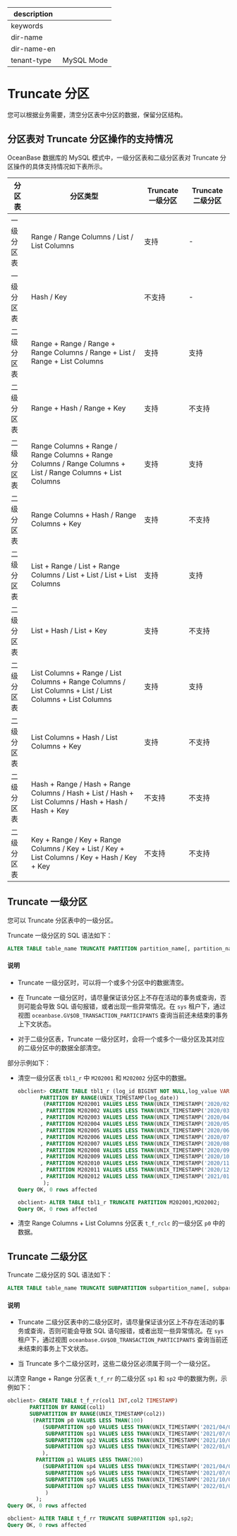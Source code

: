 |description||
|---|---|
|keywords||
|dir-name||
|dir-name-en||
|tenant-type|MySQL Mode|

# Truncate 分区

您可以根据业务需要，清空分区表中分区的数据，保留分区结构。

## 分区表对 Truncate 分区操作的支持情况

OceanBase 数据库的 MySQL 模式中，一级分区表和二级分区表对 Truncate 分区操作的具体支持情况如下表所示。

|  分区表 |      分区类型                                                                                               | Truncate 一级分区 | Truncate 二级分区 |
|-------|-------------------------------------------------------------------------------------------------------------|---------------|---------------|
| 一级分区表 | Range / Range Columns / List / List Columns                                                                 | 支持            | -             |
| 一级分区表 | Hash / Key                                                                                                  | 不支持           | -             |
| 二级分区表 | Range + Range / Range + Range Columns / Range + List / Range + List Columns                                 | 支持            | 支持            |
| 二级分区表 | Range + Hash / Range + Key                                                                                  | 支持           | 不支持           |
| 二级分区表 | Range Columns + Range / Range Columns + Range Columns / Range Columns + List / Range Columns + List Columns | 支持            | 支持            |
| 二级分区表 | Range Columns + Hash / Range Columns + Key                                                                  | 支持           | 不支持           |
| 二级分区表 | List + Range / List + Range Columns / List + List / List + List Columns                                     | 支持            | 支持            |
| 二级分区表 | List + Hash / List + Key                                                                                    | 支持           | 不支持           |
| 二级分区表 | List Columns + Range / List Columns + Range Columns / List Columns + List / List Columns + List Columns     | 支持            | 支持            |
| 二级分区表 | List Columns + Hash / List Columns + Key                                                                    | 支持            | 不支持           |
| 二级分区表 | Hash + Range / Hash + Range Columns / Hash + List / Hash + List Columns / Hash + Hash / Hash + Key          | 不支持           | 不支持           |
| 二级分区表 | Key + Range / Key + Range Columns / Key + List / Key + List Columns / Key + Hash / Key + Key                | 不支持           | 不支持           |

## Truncate 一级分区

您可以 Truncate 分区表中的一级分区。

Truncate 一级分区的 SQL 语法如下：

```sql
ALTER TABLE table_name TRUNCATE PARTITION partition_name[, partition_name ...];
```

  <main id="notice" type='explain'>
    <h4>说明</h4>
    <ul>
    <li>
    <p>Truncate 一级分区时，可以将一个或多个分区中的数据清空。</p>
    </li>
    <li>
    <p>在 Truncate 一级分区时，请尽量保证该分区上不存在活动的事务或查询，否则可能会导致 SQL 语句报错，或者出现一些异常情况。在 <code>sys</code> 租户下，通过视图 <code>oceanbase.GV$OB_TRANSACTION_PARTICIPANTS</code> 查询当前还未结束的事务上下文状态。</p>
    </li>
    <li>
    <p>对于二级分区表，Truncate 一级分区时，会将一个或多个一级分区及其对应的二级分区中的数据全部清空。</p>
    </li>
    </ul>
  </main>

部分示例如下：

* 清空一级分区表 `tbl1_r` 中 `M202001` 和 `M202002` 分区中的数据。

  ```sql
  obclient> CREATE TABLE tbl1_r (log_id BIGINT NOT NULL,log_value VARCHAR(50),log_date TIMESTAMP NOT NULL)
         PARTITION BY RANGE(UNIX_TIMESTAMP(log_date)) 
          (PARTITION M202001 VALUES LESS THAN(UNIX_TIMESTAMP('2020/02/01'))
         , PARTITION M202002 VALUES LESS THAN(UNIX_TIMESTAMP('2020/03/01'))
         , PARTITION M202003 VALUES LESS THAN(UNIX_TIMESTAMP('2020/04/01'))
         , PARTITION M202004 VALUES LESS THAN(UNIX_TIMESTAMP('2020/05/01'))
         , PARTITION M202005 VALUES LESS THAN(UNIX_TIMESTAMP('2020/06/01'))
         , PARTITION M202006 VALUES LESS THAN(UNIX_TIMESTAMP('2020/07/01'))
         , PARTITION M202007 VALUES LESS THAN(UNIX_TIMESTAMP('2020/08/01'))
         , PARTITION M202008 VALUES LESS THAN(UNIX_TIMESTAMP('2020/09/01'))
         , PARTITION M202009 VALUES LESS THAN(UNIX_TIMESTAMP('2020/10/01'))
         , PARTITION M202010 VALUES LESS THAN(UNIX_TIMESTAMP('2020/11/01'))
         , PARTITION M202011 VALUES LESS THAN(UNIX_TIMESTAMP('2020/12/01'))
         , PARTITION M202012 VALUES LESS THAN(UNIX_TIMESTAMP('2021/01/01'))
          );
  Query OK, 0 rows affected
  
  obclient> ALTER TABLE tbl1_r TRUNCATE PARTITION M202001,M202002;
  Query OK, 0 rows affected
  ```

* 清空 Range Columns + List Columns 分区表 `t_f_rclc` 的一级分区 `p0` 中的数据。

## Truncate 二级分区

Truncate 二级分区的 SQL 语法如下：

```sql
ALTER TABLE table_name TRUNCATE SUBPARTITION subpartition_name[, subpartition_name ...];
```

  <main id="notice" type='explain'>
    <h4>说明</h4>
    <ul>
    <li>
    <p>Truncate 二级分区表中的二级分区时，请尽量保证该分区上不存在活动的事务或查询，否则可能会导致 SQL 语句报错，或者出现一些异常情况。在 <code>sys</code> 租户下，通过视图 <code>oceanbase.GV$OB_TRANSACTION_PARTICIPANTS</code> 查询当前还未结束的事务上下文状态。</p>
    </li>
    <li>
    <p>当 Truncate 多个二级分区时，这些二级分区必须属于同一个一级分区。</p>
    </li>
    </ul>
  </main>

以清空 Range + Range 分区表 `t_f_rr` 的二级分区 `sp1` 和 `sp2` 中的数据为例，示例如下：

```sql
obclient> CREATE TABLE t_f_rr(col1 INT,col2 TIMESTAMP) 
       PARTITION BY RANGE(col1)
       SUBPARTITION BY RANGE(UNIX_TIMESTAMP(col2))
        (PARTITION p0 VALUES LESS THAN(100)
           (SUBPARTITION sp0 VALUES LESS THAN(UNIX_TIMESTAMP('2021/04/01')),
            SUBPARTITION sp1 VALUES LESS THAN(UNIX_TIMESTAMP('2021/07/01')),
            SUBPARTITION sp2 VALUES LESS THAN(UNIX_TIMESTAMP('2021/10/01')),
            SUBPARTITION sp3 VALUES LESS THAN(UNIX_TIMESTAMP('2022/01/01'))
           ),
         PARTITION p1 VALUES LESS THAN(200)
           (SUBPARTITION sp4 VALUES LESS THAN(UNIX_TIMESTAMP('2021/04/01')),
            SUBPARTITION sp5 VALUES LESS THAN(UNIX_TIMESTAMP('2021/07/01')),
            SUBPARTITION sp6 VALUES LESS THAN(UNIX_TIMESTAMP('2021/10/01')),
            SUBPARTITION sp7 VALUES LESS THAN(UNIX_TIMESTAMP('2022/01/01'))
            )
         );
Query OK, 0 rows affected

obclient> ALTER TABLE t_f_rr TRUNCATE SUBPARTITION sp1,sp2;
Query OK, 0 rows affected
```
